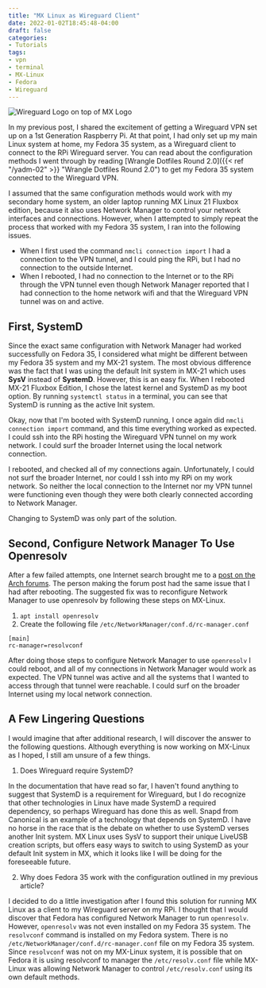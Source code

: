 ```yaml
---
title: "MX Linux as Wireguard Client"
date: 2022-01-02T18:45:48-04:00
draft: false
categories:
- Tutorials
tags:
- vpn
- terminal
- MX-Linux
- Fedora
- Wireguard
---
```


![Wireguard Logo on top of MX Logo](/img/mx-wireguard-header.png)

In my previous post, I shared the excitement of getting a Wireguard VPN set up on a 1st Generation Raspberry Pi. At that point, I had only set up my main Linux system at home, my Fedora 35 system, as a Wireguard client to connect to the RPi Wireguard server. You can read about the configuration methods I went through by reading [Wrangle Dotfiles Round 2.0]({{< ref "/yadm-02" >}} "Wrangle Dotfiles Round 2.0") to get my Fedora 35 system connected to the Wireguard VPN.

I assumed that the same configuration methods would work with my secondary home system, an older laptop running MX Linux 21 Fluxbox edition, because it also uses Network Manager to control your network interfaces and connections. However, when I attempted to simply repeat the process that worked with my Fedora 35 system, I ran into the following issues.

* When I first used the command `nmcli connection import` I had a connection to the VPN tunnel, and I could ping the RPi, but I had no connection to the outside Internet.
* When I rebooted, I had no connection to the Internet or to the RPi through the VPN tunnel even though Network Manager reported that I had connection to the home network wifi and that the Wireguard VPN tunnel was on and active.

## First, SystemD

Since the exact same configuration with Network Manager had worked successfully on Fedora 35, I considered what might be different between my Fedora 35 system and my MX-21 system. The most obvious difference was the fact that I was using the default Init system in MX-21 which uses **SysV** instead of **SystemD**. However, this is an easy fix. When I rebooted MX-21 Fluxbox Edition, I chose the latest kernel and SystemD as my boot option. By running `systemctl status` in a terminal, you can see that SystemD is running as the active Init system.

Okay, now that I'm booted with SystemD running, I once again did `nmcli connection import` command, and this time everything worked as expected. I could ssh into the RPi hosting the Wireguard VPN tunnel on my work network. I could surf the broader Internet using the local network connection.

I rebooted, and checked all of my connections again. Unfortunately, I could not surf the broader Internet, nor could I ssh into my RPi on my work network. So neither the local connection to the Internet nor my VPN tunnel were functioning even though they were both clearly connected according to Network Manager.

Changing to SystemD was only part of the solution.

## Second, Configure Network Manager To Use Openresolv

After a few failed attempts, one Internet search brought me to a [post on the Arch forums](https://bbs.archlinux.org/viewtopic.php?id=240481). The person making the forum post had the same issue that I had after rebooting. The suggested fix was to reconfigure Network Manager to use openresolv by following these steps on MX-Linux.

1. `apt install openresolv`
2. Create the following file `/etc/NetworkManager/conf.d/rc-manager.conf`

```
[main]
rc-manager=resolvconf
```

After doing those steps to configure Network Manager to use `openresolv` I could reboot, and all of my connections in Network Manager would work as expected. The VPN tunnel was active and all the systems that I wanted to access through that tunnel were reachable. I could surf on the broader Internet using my local network connection.

## A Few Lingering Questions

I would imagine that after additional research, I will discover the answer to the following questions. Although everything is now working on MX-Linux as I hoped, I still am unsure of a few things.

1. Does Wireguard require SystemD?

In the documentation that have read so far, I haven't found anything to suggest that SystemD is a requirement for Wireguard, but I do recognize that other technologies in Linux have made SystemD a required dependency, so perhaps Wireguard has done this as well. Snapd from Canonical is an example of a technology that depends on SystemD. I have no horse in the race that is the debate on whether to use SystemD verses another Init system. MX Linux uses SysV to support their unique LiveUSB creation scripts, but offers easy ways to switch to using SystemD as your default Init system in MX, which it looks like I will be doing for the foreseeable future.

2. Why does Fedora 35 work with the configuration outlined in my previous article?

I decided to do a little investigation after I found this solution for running MX Linux as a client to my Wireguard server on my RPi. I thought that I would discover that Fedora has configured Network Manager to run `openresolv`. However, `openresolv` was not even installed on my Fedora 35 system. The `resolvconf` command is installed on my Fedora system. There is no `/etc/NetworkManager/conf.d/rc-manager.conf` file on my Fedora 35 system. Since `resolvconf` was not on my MX-Linux system, it is possible that on Fedora it is using resolvconf to manager the `/etc/resolv.conf` file while MX-Linux was allowing Network Manager to control `/etc/resolv.conf` using its own default methods.


